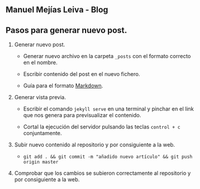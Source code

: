 ## Manuel Mejías Leiva - Blog


## Pasos para generar nuevo post.

1. Generar nuevo post.

    - Generar nuevo archivo en la carpeta ``_posts`` con el formato correcto en el nombre.

    - Escribir contenido del post en el nuevo fichero.

    - Guía para el formato [Markdown](https://markdown.es/sintaxis-markdown/).

2. Generar vista previa.

    - Escribir el comando ``jekyll serve`` en una terminal y pinchar en el link que nos genera para previsualizar el contenido.

    - Cortal la ejecución del servidor pulsando las teclas ``control + c`` conjuntamente.


3. Subir nuevo contenido al repositorio y por consiguiente a la web.

    - ``git add . && git commit -m "añadido nuevo artículo" && git push origin master``

4. Comprobar que los cambios se subieron correctamente al repositorio y por consiguiente a la web.